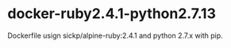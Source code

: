# docker-ruby2.4.1-python2.7.13
Dockerfile usign sickp/alpine-ruby:2.4.1 and python 2.7.x with pip.
